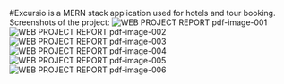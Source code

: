 #Excursio is a MERN stack application used for hotels and tour booking.
Screenshots of the project:
![WEB PROJECT REPORT pdf-image-001](https://github.com/fionaharia/Excursio/assets/112898171/054b5853-028d-4c84-98d8-bfd24b1995a1)
![WEB PROJECT REPORT pdf-image-002](https://github.com/fionaharia/Excursio/assets/112898171/bb5040ca-41fd-4d44-8762-c61e00244eca)
![WEB PROJECT REPORT pdf-image-003](https://github.com/fionaharia/Excursio/assets/112898171/3afc15dd-6b29-49f0-935a-2b1338aa76db)
![WEB PROJECT REPORT pdf-image-004](https://github.com/fionaharia/Excursio/assets/112898171/50006674-f982-4b14-9ab7-1ed16f3c50b9)
![WEB PROJECT REPORT pdf-image-005](https://github.com/fionaharia/Excursio/assets/112898171/156d96dc-7fd8-4f21-bb61-d46e0c9303f5)
![WEB PROJECT REPORT pdf-image-006](https://github.com/fionaharia/Excursio/assets/112898171/27b1afb1-8f20-417e-abb5-65904dda1613)
